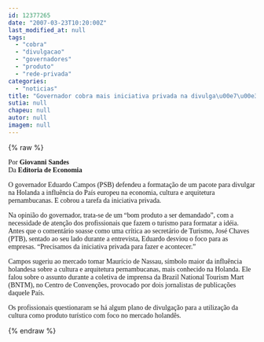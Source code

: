 ```yaml
---
id: 12377265
date: "2007-03-23T10:20:00Z"
last_modified_at: null
tags:
  - "cobra"
  - "divulgacao"
  - "governadores"
  - "produto"
  - "rede-privada"
categories:
  - "noticias"
title: "Governador cobra mais iniciativa privada na divulga\u00e7\u00e3o do produto tur\u00edstico local"
sutia: null
chapeu: null
autor: null
imagem: null
---
```

{% raw %}
<p><P><FONT face=Verdana>Por </FONT><FONT face=Verdana><STRONG>Giovanni Sandes<BR></STRONG>Da <STRONG>Editoria de Economia</STRONG></FONT></P></p>
<p><P><FONT face=Verdana>O governador Eduardo Campos (PSB) defendeu a formatação de um pacote para divulgar na Holanda a influência do País europeu na economia, cultura e arquitetura pernambucanas. E cobrou a tarefa da iniciativa privada.</FONT></P></p>
<p><P><FONT face=Verdana>Na opinião do governador, trata-se de um “bom produto a ser demandado”, com a necessidade de atenção dos profissionais que fazem o turismo para formatar a idéia. Antes que o comentário soasse como uma crítica ao secretário de Turismo, José Chaves (PTB), sentado ao seu lado durante a entrevista, Eduardo desviou o foco para as empresas. “Precisamos da iniciativa privada para fazer e acontecer.”</FONT></P></p>
<p><P><FONT face=Verdana>Campos sugeriu ao mercado tornar Maurício de Nassau, símbolo maior da influência holandesa sobre a cultura e arquitetura pernambucanas, mais conhecido na Holanda. Ele falou sobre o assunto durante a coletiva de imprensa da Brazil National Tourism Mart (BNTM), no Centro de Convenções, provocado por dois jornalistas de publicações daquele País. </FONT></P></p>
<p><P><FONT face=Verdana>Os profissionais questionaram se há algum plano de divulgação para a utilização da cultura como produto turístico com foco no mercado holandês.</FONT></P> </p>
{% endraw %}